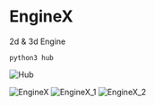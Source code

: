 # EngineX

2d & 3d Engine

```
python3 hub
```
![Hub](https://user-images.githubusercontent.com/86805843/167671607-1f2969ae-b0c8-46fc-9cec-dd35509c84ef.png)

![EngineX](https://user-images.githubusercontent.com/86805843/167671654-bf48c1e8-d42e-49d6-86ce-d312320c86f1.png)
![EngineX_1](https://user-images.githubusercontent.com/86805843/167671684-8874af64-5540-4b41-9587-262f9376892c.png)
![EngineX_2](https://user-images.githubusercontent.com/86805843/167671709-b2f29219-1f91-4582-aa7a-a108b6394d7b.png)
